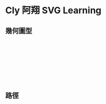 # Cly 阿翔 SVG Learning

## 幾何圖型
<pre>
<rect id="A" x="33" y="34" fill="#FF6CC4" stroke="#C30D23" stroke-width="3" width="75" height="75"/>
<circle fill="#FF4343" stroke="#890000" stroke-width="5" cx="80.141" cy="73.446" r="44"/>
<rect id="B" x="119" y="54" fill="#6EA9FF" stroke="#036EB7" stroke-width="3" width="117" height="55"/>
<rect x="60" y="10" rx="10" ry="10" width="75" height="75" stroke="#FF5500" stroke-width="5" fill="#FFB255"/>
<ellipse fill="#77DD47" stroke="#246614" stroke-width="5" cx="100" cy="75" rx="67" ry="5"/>
<polygon fill="#D271FF" points="100,56 62,107 37,49"/>
<polygon fill="#68EADD" points="151,39 163,63 189,66 170,85 175,111 151,99 127,111 132,85 113,66 139,63 "/>
<polygon fill="#FF7900" points="219,110 206,70 240,46 274,70 261,110 "/>
</pre>
## 路徑
<pre>
<path d="M0 0 H50" stroke="black"/>
<path d="M0 0 V50" stroke="black"/>
<path d="M0 0 C40 40,60 40,100,0" stroke="black" fill="none"/>
<path d="M100 100 C140 40,160 140,100,0 S150 140, 200 0" stroke="black" fill="none" stroke-width="5" />
<path d="M0 0 Q50 50, 100 0" stroke="black" fill="none"/>
<path d="M100 100 Q50 50, 100 0 T200 0" stroke="black" fill="none"/>
<path d="M100 100 Q150 150, 200 500 T400 500 z" stroke="red" fill="none"/>
</pre>
